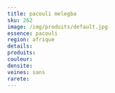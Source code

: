 ```yaml
---
title: pacouli melegba
sku: 262
image: /img/produits/default.jpg
essence: pacouli
region: afrique
details: 
produits:
couleur: 
densite: 
veines: sans
rarete: 
---
```

